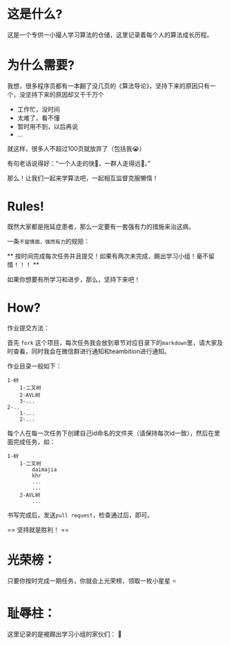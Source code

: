 这是什么?
==========

这是一个专供一小撮人学习算法的仓储，这里记录着每个人的算法成长历程。

为什么需要?
==========

我想，很多程序员都有一本翻了没几页的《算法导论》，坚持下来的原因只有一个，没坚持下来的原因却又千千万个

*	工作忙，没时间
*	太难了，看不懂
*	暂时用不到，以后再说
*	...

就这样，很多人不超过100页就放弃了（包括我:sob:）

有句老话说得好：“一个人走的快:runner:，一群人走得远:two_men_holding_hands:。”

那么！让我们一起来学算法吧，一起相互监督克服懒惰！


Rules!
==========

既然大家都是拖延症患者，那么一定要有一套强有力的措施来治这病。

一条`不留情面，强而有力`的规矩：

** 按时间完成每次任务并且提交！如果有两次未完成，踢出学习小组！毫不留情！！！ **

如果你想要有所学习和进步，那么，坚持下来吧！

How?
==========

作业提交方法：
	
首先 `fork` 这个项目，每次任务我会放到章节对应目录下的`markdown`里，请大家及时查看，同时我会在微信群进行通知和teambition进行通知。

作业目录一般如下：

	1-树
		1-二叉树
		2-AVL树
		3-...
	2-..
		1-...
		2-...

每个人在每一次任务下创建自己id命名的文件夹（请保持每次id一致），然后在里面完成任务，如：
	
	1-树
		1-二叉树
			daimajia
			khr
			...
			...
		2-AVL树
			...
	
书写完成后，发送`pull request`，检查通过后，即可。

==	坚持就是胜利！ ==

光荣榜：
=======

只要你按时完成一期任务，你就会上光荣榜，领取一枚小星星 :star:

耻辱柱：
=======

这里记录的是被踢出学习小组的家伙们： :gun:
